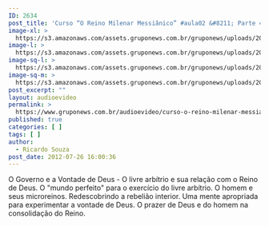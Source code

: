 ```yaml
---
ID: 2634
post_title: 'Curso “O Reino Milenar Messiânico” #aula02 &#8211; Parte 4'
image-xl: >
  https://s3.amazonaws.com/assets.gruponews.com.br/gruponews/uploads/2012/07/banner_rmma2-pt4.jpg
image-l: >
  https://s3.amazonaws.com/assets.gruponews.com.br/gruponews/uploads/2012/07/banner_rmma2-pt4.jpg
image-sq-l: >
  https://s3.amazonaws.com/assets.gruponews.com.br/gruponews/uploads/2012/07/banner_rmma2-pt4.jpg
image-sq-m: >
  https://s3.amazonaws.com/assets.gruponews.com.br/gruponews/uploads/2012/07/banner_rmma2-pt4-720x320.jpg
post_excerpt: ""
layout: audioevideo
permalink: >
  https://www.gruponews.com.br/audioevideo/curso-o-reino-milenar-messianico-aula02-parte-4
published: true
categories: [ ]
tags: [ ]
author:
  - Ricardo Souza
post_date: 2012-07-26 16:00:36
---
```

O Governo e a Vontade de Deus - O livre arbítrio e sua relação com o Reino de Deus. O "mundo perfeito" para o exercício do livre arbítrio. O homem e seus microreinos. Redescobrindo a rebelião interior. Uma mente apropriada para experimentar a vontade de Deus. O prazer de Deus e do homem na consolidação do Reino.
<div></div>